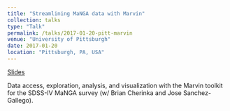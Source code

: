 ```yaml
---
title: "Streamlining MaNGA data with Marvin"
collection: talks
type: "Talk"
permalink: /talks/2017-01-20-pitt-marvin
venue: "University of Pittsburgh"
date: 2017-01-20
location: "Pittsburgh, PA, USA"
---
```


[Slides](https://bretthandrews.github.io/files/talks/2017-01-20-pitt-marvin.pdf)

Data access, exploration, analysis, and visualization with the Marvin toolkit for the SDSS-IV MaNGA survey (w/ Brian Cherinka and Jose Sanchez-Gallego).
